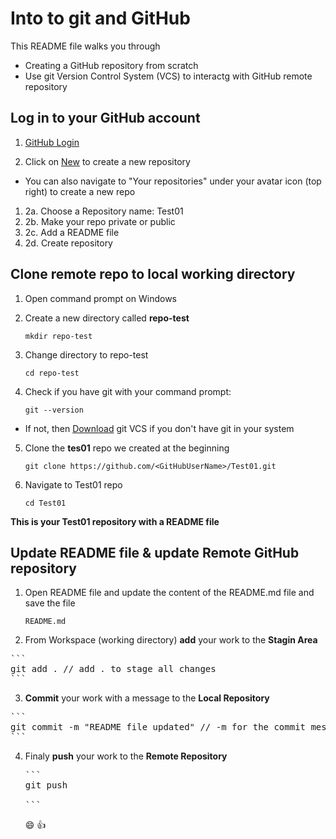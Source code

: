 # Into to git and GitHub

This README file walks you through

- Creating a GitHub repository from scratch
- Use git Version Control System (VCS) to interactg with GitHub remote repository

## **Log in to your GitHub account**

1. [GitHub Login](https://github.com/login)

2. Click on [New](https://github.com/new) to create a new repository

- You can also navigate to "Your repositories" under your avatar icon (top right) to create a new repo

1. 2a. Choose a Repository name: Test01
2. 2b. Make your repo private or public
3. 2c. Add a README file
4. 2d. Create repository <br>

## **Clone remote repo to local working directory**

1. Open command prompt on Windows

2. Create a new directory called **repo-test**

   ```
   mkdir repo-test
   ```

3. Change directory to repo-test

   ```
   cd repo-test
   ```

4. Check if you have git with your command prompt:

   ```
   git --version
   ```

- If not, then [Download](https://git-scm.com/downloads) git VCS if you don't have git in your system

5. Clone the **tes01** repo we created at the beginning

   ```
   git clone https://github.com/<GitHubUserName>/Test01.git
   ```

6. Navigate to Test01 repo

   ```
   cd Test01
   ```

**This is your Test01 repository with a README file** <br>

## **Update README file & update Remote GitHub repository**

1. Open README file and update the content of the README.md file and save the file

   ```
   README.md
   ```

2. From Workspace (working directory) **add** your work to the **Stagin Area**
<pre>
```
git add . // add . to stage all changes
```
</pre>

3. **Commit** your work with a message to the **Local Repository**
<pre>
```
git commit -m "README file updated" // -m for the commit message
```
</pre>

4. Finaly **push** your work to the **Remote Repository**
   <pre>
   ```
   git push
   
   ```
   </pre>

   :smile: :+1:
